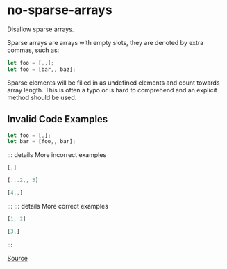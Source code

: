 <!--
 generated docs file, do not edit by hand, see xtask/docgen 
-->
# no-sparse-arrays

Disallow sparse arrays.

Sparse arrays are arrays with empty slots, they are denoted by extra commas, such as:

```js
let foo = [,,];
let foo = [bar,, baz];
```

Sparse elements will be filled in as undefined elements and count towards array length.
This is often a typo or is hard to comprehend and an explicit method should be used.

## Invalid Code Examples

```js
let foo = [,];
let bar = [foo,, bar];
```

::: details More incorrect examples

```js
[,]
```

```js
[...2,, 3]
```

```js
[4,,]
```
:::
::: details More correct examples

```js
[1, 2]
```

```js
[3,]
```
:::

[Source](https://github.com/RDambrosio016/RSLint/tree/master/crates/rslint_core/src/groups/errors/no_sparse_arrays.rs)